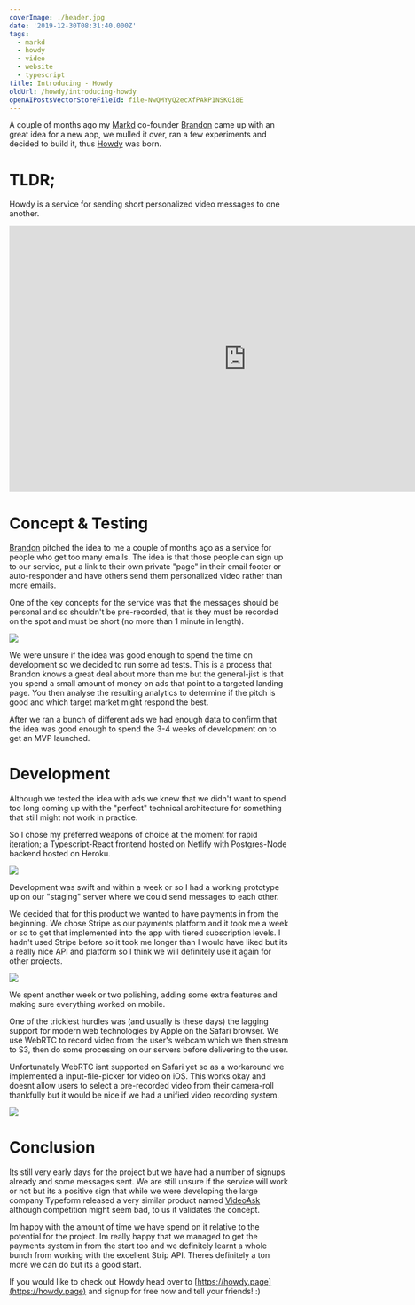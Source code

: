 ```yaml
---
coverImage: ./header.jpg
date: '2019-12-30T08:31:40.000Z'
tags:
  - markd
  - howdy
  - video
  - website
  - typescript
title: Introducing - Howdy
oldUrl: /howdy/introducing-howdy
openAIPostsVectorStoreFileId: file-NwQMYyQ2ecXfPAkP1NSKGi8E
---
```


A couple of months ago my [Markd](https://markd.ltd/) co-founder [Brandon](https://www.linkedin.com/in/theBrandonWu) came up with an great idea for a new app, we mulled it over, ran a few experiments and decided to build it, thus [Howdy](https://howdy.page/) was born.

<!-- more -->

# TLDR;

Howdy is a service for sending short personalized video messages to one another.

<iframe width="853" height="480" src="https://www.youtube.com/embed/WbT3Lkynx9g" frameborder="0" allow="autoplay; encrypted-media" allowfullscreen></iframe>

# Concept & Testing

[Brandon](https://www.linkedin.com/in/theBrandonWu) pitched the idea to me a couple of months ago as a service for people who get too many emails. The idea is that those people can sign up to our service, put a link to their own private "page" in their email footer or auto-responder and have others send them personalized video rather than more emails.

One of the key concepts for the service was that the messages should be personal and so shouldn't be pre-recorded, that is they must be recorded on the spot and must be short (no more than 1 minute in length).

[![](./record-60.png)](./record-60.png)

We were unsure if the idea was good enough to spend the time on development so we decided to run some ad tests. This is a process that Brandon knows a great deal about more than me but the general-jist is that you spend a small amount of money on ads that point to a targeted landing page. You then analyse the resulting analytics to determine if the pitch is good and which target market might respond the best.

After we ran a bunch of different ads we had enough data to confirm that the idea was good enough to spend the 3-4 weeks of development on to get an MVP launched.

# Development

Although we tested the idea with ads we knew that we didn't want to spend too long coming up with the "perfect" technical architecture for something that still might not work in practice.

So I chose my preferred weapons of choice at the moment for rapid iteration; a Typescript-React frontend hosted on Netlify with Postgres-Node backend hosted on Heroku.

[![](./heroku.png)](./heroku.png)

Development was swift and within a week or so I had a working prototype up on our "staging" server where we could send messages to each other.

We decided that for this product we wanted to have payments in from the beginning. We chose Stripe as our payments platform and it took me a week or so to get that implemented into the app with tiered subscription levels. I hadn't used Stripe before so it took me longer than I would have liked but its a really nice API and platform so I think we will definitely use it again for other projects.

[![](./sub.png)](./sub.png)

We spent another week or two polishing, adding some extra features and making sure everything worked on mobile.

One of the trickiest hurdles was (and usually is these days) the lagging support for modern web technologies by Apple on the Safari browser. We use WebRTC to record video from the user's webcam which we then stream to S3, then do some processing on our servers before delivering to the user.

Unfortunately WebRTC isnt supported on Safari yet so as a workaround we implemented a input-file-picker for video on iOS. This works okay and doesnt allow users to select a pre-recorded video from their camera-roll thankfully but it would be nice if we had a unified video recording system.

[![](./ios.png)](./ios.png)

# Conclusion

Its still very early days for the project but we have had a number of signups already and some messages sent. We are still unsure if the service will work or not but its a positive sign that while we were developing the large company Typeform released a very similar product named [VideoAsk](https://www.videoask.com/) although competition might seem bad, to us it validates the concept.

Im happy with the amount of time we have spend on it relative to the potential for the project. Im really happy that we managed to get the payments system in from the start too and we definitely learnt a whole bunch from working with the excellent Strip API. Theres definitely a ton more we can do but its a good start.

If you would like to check out Howdy head over to [https://howdy.page](https://howdy.page) and signup for free now and tell your friends! :)
